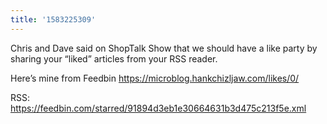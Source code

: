 ```yaml
---
title: '1583225309'
---
```

Chris and Dave said on ShopTalk Show that we should have a like party by sharing your “liked” articles from your RSS reader.

Here’s mine from Feedbin <https://microblog.hankchizljaw.com/likes/0/>

RSS: <https://feedbin.com/starred/91894d3eb1e30664631b3d475c213f5e.xml>